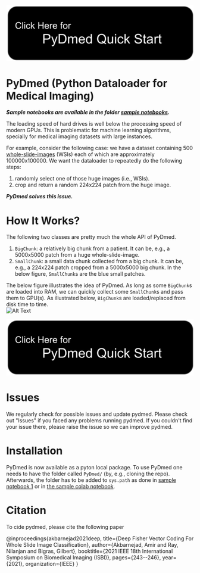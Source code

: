 
[![button](button_quickstart2.png)](https://amirakbarnejad.github.io/Tutorial/tutorial_section1.html)

# PyDmed (Python Dataloader for Medical Imaging)

***Sample notebooks are available in the folder [sample notebooks](https://github.com/amirakbarnejad/PyDmed/tree/master/sample_notebooks/).*** 

The loading speed of hard drives is well below the processing speed of modern GPUs.
This is problematic for machine learning algorithms, specially for medical imaging datasets with large instances.

For example, consider the following case: we have a dataset containing 500
[whole-slide-images](https://en.wikipedia.org/wiki/Digital_pathology)
(WSIs) each of which are approximately 100000x100000. 
We want the dataloader to repeatedly do the following steps:
1. randomly select one of those huge images (i.e., WSIs).
2. crop and return a random 224x224 patch from the huge image.


***PyDmed solves this issue.*** 


# How It Works?
The following two classes are pretty much the whole API of PyDmed.
1. `BigChunk`: a relatively big chunk from a patient. It can be, e.g., a 5000x5000 patch from a huge whole-slide-image. 
2. `SmallChunk`: a small data chunk collected from a big chunk. It can be, e.g., a 224x224 patch cropped from a 5000x5000 big chunk. In the below figure, `SmallChunk`s are the blue small patches. 

The below figure illustrates the idea of PyDmed. 
As long as some `BigChunk`s are loaded into RAM, we can quickly collect some `SmallChunk`s and pass them to GPU(s).
As illustrated below, `BigChunk`s are loaded/replaced from disk time to time.  
![Alt Text](howitworks.gif)

[![button](button_quickstart2.png)](https://amirakbarnejad.github.io/Tutorial/tutorial_section1.html)

# Issues
We regularly check for possible issues and update pydmed. Please check out "Issues" if you faced any problems running pydmed.
If you couldn't find your issue there, please raise the issue so we can improve pydmed. 

# Installation
PyDmed is now available as a pyton local package. To use PyDmed one needs to have the folder called `PyDmed/` (by, e.g., cloning the repo).
Afterwards, the folder has to be added to `sys.path` as done in [sample notebook 1](https://github.com/amirakbarnejad/PyDmed/blob/8ef0f6b9282815498bc50bf31a827a8a7eeb48a8/sample_notebooks/sample_1_train_classifier.ipynb)
or in [the sample colab notebook](https://colab.research.google.com/drive/1WvntL-guv9JATJQWaS_Ww32DLBwGd9Ux?usp=sharing).

# Citation
To cide pydmed, please cite the following paper


@inproceedings{akbarnejad2021deep,
  title={Deep Fisher Vector Coding For Whole Slide Image Classification},
  author={Akbarnejad, Amir and Ray, Nilanjan and Bigras, Gilbert},
  booktitle={2021 IEEE 18th International Symposium on Biomedical Imaging (ISBI)},
  pages={243--246},
  year={2021},
  organization={IEEE}
}
